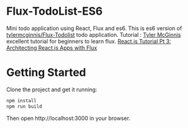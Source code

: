 # Flux-TodoList-ES6
Mini todo application using React, Flux and es6.
This is es6 version of [tylermcginnis/Flux-Todolist](https://github.com/tylermcginnis/Flux-Todolist) todo application. 
Tutorial : [Tyler McGinnis](https://github.com/tylermcginnis) excellent tutorial for beginners to learn flux. 
[React.js Tutorial Pt 3: Architecting React.js Apps with Flux](http://tylermcginnis.com/reactjs-tutorial-pt-3-architecting-react-js-apps-with-flux/)

# Getting Started
Clone the project and get it running:

```javascript
npm install
npm run build
```

Then open http://localhost:3000 in your browser.
